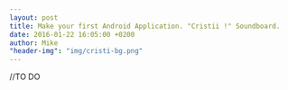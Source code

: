 ```yaml
---
layout: post
title: Make your first Android Application. "Cristii !" Soundboard.
date: 2016-01-22 16:05:00 +0200
author: Mike
"header-img": "img/cristi-bg.png"
---
```


<p>//TO DO</p>